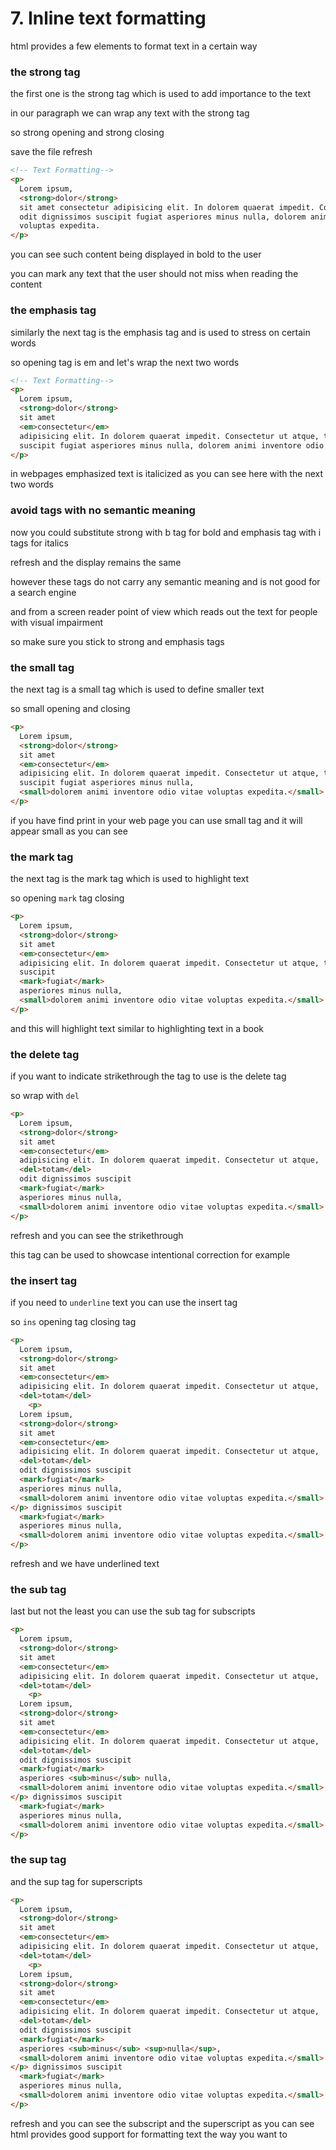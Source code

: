 # 7. Inline text formatting

html provides a few elements to format text in a certain way

### the strong tag

the first one is the strong tag which is used to add importance to the text

in our paragraph we can wrap any text with the strong tag

so strong opening and strong closing

save the file refresh

```html
<!-- Text Formatting-->
<p>
  Lorem ipsum,
  <strong>dolor</strong>
  sit amet consectetur adipisicing elit. In dolorem quaerat impedit. Consectetur ut atque, totam
  odit dignissimos suscipit fugiat asperiores minus nulla, dolorem animi inventore odio vitae
  voluptas expedita.
</p>
```

you can see such content
being displayed in bold to the user

you can mark any text that the user
should not miss when reading the content

### the emphasis tag

similarly the next tag is the emphasis tag and is used to stress on certain words

so opening tag is em and let's wrap the next two words

```html
<!-- Text Formatting-->
<p>
  Lorem ipsum,
  <strong>dolor</strong>
  sit amet
  <em>consectetur</em>
  adipisicing elit. In dolorem quaerat impedit. Consectetur ut atque, totam odit dignissimos
  suscipit fugiat asperiores minus nulla, dolorem animi inventore odio vitae voluptas expedita.
</p>
```

in webpages emphasized text is italicized as you can see here with the next two
words

### avoid tags with no semantic meaning

now you could substitute strong
with b tag for bold and emphasis tag with i tags for italics

refresh and the display remains the same

however these tags do not carry any
semantic meaning and is not good for a search engine

and from a screen reader point of view
which reads out the text for people with visual impairment

so make sure you stick to strong
and emphasis tags

### the small tag

the next tag is a small tag which is
used to define smaller text

so small opening and closing

```html
<p>
  Lorem ipsum,
  <strong>dolor</strong>
  sit amet
  <em>consectetur</em>
  adipisicing elit. In dolorem quaerat impedit. Consectetur ut atque, totam odit dignissimos
  suscipit fugiat asperiores minus nulla,
  <small>dolorem animi inventore odio vitae voluptas expedita.</small>
</p>
```

if you have find print in your web page you can use small tag and it will appear
small as you can see

### the mark tag

the next tag is the mark tag which is
used to highlight text

so opening `mark` tag
closing

```html
<p>
  Lorem ipsum,
  <strong>dolor</strong>
  sit amet
  <em>consectetur</em>
  adipisicing elit. In dolorem quaerat impedit. Consectetur ut atque, totam odit dignissimos
  suscipit
  <mark>fugiat</mark>
  asperiores minus nulla,
  <small>dolorem animi inventore odio vitae voluptas expedita.</small>
</p>
```

and this will highlight text similar to
highlighting text in a book

### the delete tag

if you want to indicate strikethrough
the tag to use is the delete tag

so wrap with `del`

```html
<p>
  Lorem ipsum,
  <strong>dolor</strong>
  sit amet
  <em>consectetur</em>
  adipisicing elit. In dolorem quaerat impedit. Consectetur ut atque,
  <del>totam</del>
  odit dignissimos suscipit
  <mark>fugiat</mark>
  asperiores minus nulla,
  <small>dolorem animi inventore odio vitae voluptas expedita.</small>
</p>
```

refresh and you can see the strikethrough

this tag can be used to showcase
intentional correction for example

### the insert tag

if you need to `underline` text you can
use the insert tag

so `ins`
opening tag closing tag

```html
<p>
  Lorem ipsum,
  <strong>dolor</strong>
  sit amet
  <em>consectetur</em>
  adipisicing elit. In dolorem quaerat impedit. Consectetur ut atque,
  <del>totam</del>
    <p>
  Lorem ipsum,
  <strong>dolor</strong>
  sit amet
  <em>consectetur</em>
  adipisicing elit. In dolorem quaerat impedit. Consectetur ut atque,
  <del>totam</del>
  odit dignissimos suscipit
  <mark>fugiat</mark>
  asperiores minus nulla,
  <small>dolorem animi inventore odio vitae voluptas expedita.</small>
</p> dignissimos suscipit
  <mark>fugiat</mark>
  asperiores minus nulla,
  <small>dolorem animi inventore odio vitae voluptas expedita.</small>
</p>
```

refresh
and we have underlined text

### the sub tag

last but not the least
you can use the sub tag
for subscripts

```html
<p>
  Lorem ipsum,
  <strong>dolor</strong>
  sit amet
  <em>consectetur</em>
  adipisicing elit. In dolorem quaerat impedit. Consectetur ut atque,
  <del>totam</del>
    <p>
  Lorem ipsum,
  <strong>dolor</strong>
  sit amet
  <em>consectetur</em>
  adipisicing elit. In dolorem quaerat impedit. Consectetur ut atque,
  <del>totam</del>
  odit dignissimos suscipit
  <mark>fugiat</mark>
  asperiores <sub>minus</sub> nulla,
  <small>dolorem animi inventore odio vitae voluptas expedita.</small>
</p> dignissimos suscipit
  <mark>fugiat</mark>
  asperiores minus nulla,
  <small>dolorem animi inventore odio vitae voluptas expedita.</small>
</p>
```

### the sup tag

and the sup tag for superscripts

```html
<p>
  Lorem ipsum,
  <strong>dolor</strong>
  sit amet
  <em>consectetur</em>
  adipisicing elit. In dolorem quaerat impedit. Consectetur ut atque,
  <del>totam</del>
    <p>
  Lorem ipsum,
  <strong>dolor</strong>
  sit amet
  <em>consectetur</em>
  adipisicing elit. In dolorem quaerat impedit. Consectetur ut atque,
  <del>totam</del>
  odit dignissimos suscipit
  <mark>fugiat</mark>
  asperiores <sub>minus</sub> <sup>nulla</sup>,
  <small>dolorem animi inventore odio vitae voluptas expedita.</small>
</p> dignissimos suscipit
  <mark>fugiat</mark>
  asperiores minus nulla,
  <small>dolorem animi inventore odio vitae voluptas expedita.</small>
</p>
```

refresh and you can see the subscript and the superscript
as you can see html provides good support for formatting text the way you
want to
